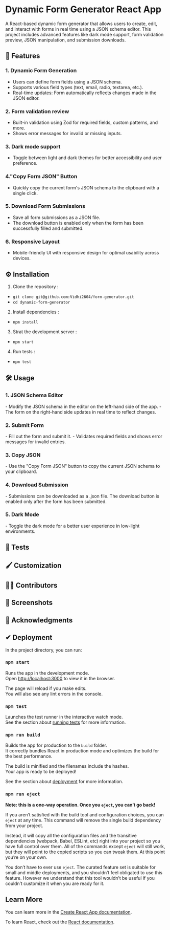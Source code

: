 # Dynamic Form Generator React App

A React-based dynamic form generator that allows users to create, edit, and interact with forms in real time using a JSON schema editor. This project includes advanced features like dark mode support, form validation preview, JSON manipulation, and submission downloads.

## 🚀 Features
<h3>1. Dynamic Form Generation</h3>

- Users can define form fields using a JSON schema.
- Supports various field types (text, email, radio, textarea, etc.).
- Real-time updates: Form automatically reflects changes made in the JSON editor.

<h3>2. Form validation review</h3>

- Built-in validation using Zod for required fields, custom patterns, and more.
- Shows error messages for invalid or missing inputs.

<h3>3. Dark mode support</h3>

- Toggle between light and dark themes for better accessibility and user preference.
  
<h3>4."Copy Form JSON" Button</h3>

- Quickly copy the current form's JSON schema to the clipboard with a single click.

<h3>5. Download Form Submissions</h3>

- Save all form submissions as a JSON file.
- The download button is enabled only when the form has been successfully filled and submitted.

<h3>6. Responsive Layout</h3>

- Mobile-friendly UI with responsive design for optimal usability across devices.


## ⚙️ Installation
1. Clone the repository :
- `git clone git@github.com:Vidhi2604/form-generator.git`
- `cd dynamic-form-generator`

2. Install dependencies :
- `npm install`
3. Strat the development server :
- `npm start`
4. Run tests :
- `npm test`

## 🛠️ Usage
<h3> 1. JSON Schema Editor</h3>
- Modify the JSON schema in the editor on the left-hand side of the app.
- The form on the right-hand side updates in real time to reflect changes.
<h3>2. Submit Form</h3>
- Fill out the form and submit it.
- Validates required fields and shows error messages for invalid entries.
<h3> 3. Copy JSON</h3>
- Use the "Copy Form JSON" button to copy the current JSON schema to your clipboard.
<h3> 4. Download Submission</h3>
- Submissions can be downloaded as a .json file. The download button is enabled only after the form has been submitted.
<h3>5. Dark Mode</h3>
- Toggle the dark mode for a better user experience in low-light environments.


## 🧪 Tests

## 🖌️ Customization

## 👩‍💻 Contributors

## 📸 Screenshots

## 🌟 Acknowledgments

## ✔ Deployment

In the project directory, you can run:

### `npm start`

Runs the app in the development mode.\
Open [http://localhost:3000](http://localhost:3000) to view it in the browser.

The page will reload if you make edits.\
You will also see any lint errors in the console.

### `npm test`

Launches the test runner in the interactive watch mode.\
See the section about [running tests](https://facebook.github.io/create-react-app/docs/running-tests) for more information.

### `npm run build`

Builds the app for production to the `build` folder.\
It correctly bundles React in production mode and optimizes the build for the best performance.

The build is minified and the filenames include the hashes.\
Your app is ready to be deployed!

See the section about [deployment](https://facebook.github.io/create-react-app/docs/deployment) for more information.

### `npm run eject`

**Note: this is a one-way operation. Once you `eject`, you can’t go back!**

If you aren’t satisfied with the build tool and configuration choices, you can `eject` at any time. This command will remove the single build dependency from your project.

Instead, it will copy all the configuration files and the transitive dependencies (webpack, Babel, ESLint, etc) right into your project so you have full control over them. All of the commands except `eject` will still work, but they will point to the copied scripts so you can tweak them. At this point you’re on your own.

You don’t have to ever use `eject`. The curated feature set is suitable for small and middle deployments, and you shouldn’t feel obligated to use this feature. However we understand that this tool wouldn’t be useful if you couldn’t customize it when you are ready for it.

## Learn More

You can learn more in the [Create React App documentation](https://facebook.github.io/create-react-app/docs/getting-started).

To learn React, check out the [React documentation](https://reactjs.org/).
